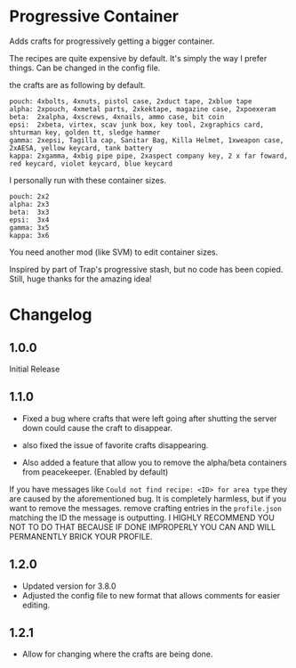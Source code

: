 # Progressive Container
Adds crafts for progressively getting a bigger container.

The recipes are quite expensive by default. It's simply the way I prefer things. Can be changed in the config file.

the crafts are as following by default.

```
pouch: 4xbolts, 4xnuts, pistol case, 2xduct tape, 2xblue tape
alpha: 2xpouch, 4xmetal parts, 2xkektape, magazine case, 2xpoexeram
beta:  2xalpha, 4xscrews, 4xnails, ammo case, bit coin
epsi:  2xbeta, virtex, scav junk box, key tool, 2xgraphics card, shturman key, golden tt, sledge hammer
gamma: 2xepsi, Tagilla cap, Sanitar Bag, Killa Helmet, 1xweapon case, 2xAESA, yellow keycard, tank battery
kappa: 2xgamma, 4xbig pipe pipe, 2xaspect company key, 2 x far foward, red keycard, violet keycard, blue keycard
```

I personally run with these container sizes.

```
pouch: 2x2
alpha: 2x3
beta:  3x3
epsi:  3x4
gamma: 3x5
kappa: 3x6
```

You need another mod (like SVM) to edit container sizes.

Inspired by part of Trap's progressive stash, but no code has been copied. Still, huge thanks for the amazing idea!

# Changelog
## 1.0.0
Initial Release

## 1.1.0
- Fixed a bug where crafts that were left going after shutting the server down could cause the craft to disappear. 
- also fixed the issue of favorite crafts disappearing.

- Also added a feature that allow you to remove the alpha/beta containers from peacekeeper. (Enabled by default)


If you have messages like ``Could not find recipe: <ID> for area type`` they are caused by the aforementioned bug. It is completely harmless, but if you want to remove the messages. remove crafting entries in the ``profile.json`` matching the ID the message is outputting. I HIGHLY RECOMMEND YOU NOT TO DO THAT BECAUSE IF DONE IMPROPERLY YOU CAN AND WILL PERMANENTLY BRICK YOUR PROFILE.


## 1.2.0

- Updated version for 3.8.0
- Adjusted the config file to new format that allows comments for easier editing.

## 1.2.1

- Allow for changing where the crafts are being done.